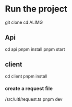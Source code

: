 # Run the project
git clone 
cd ALIMG

## Api
cd api
pnpm install
pnpm start

## client
cd client
pnpm install
### create a request file
/src/uitl/request.ts
pnpm dev
